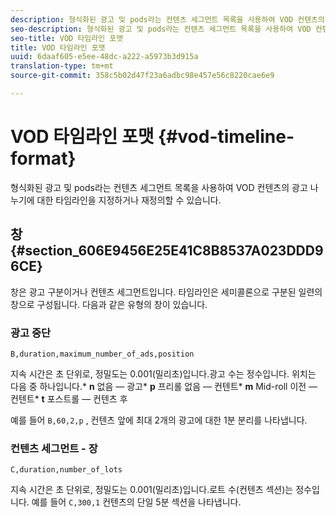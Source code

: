 ```yaml
---
description: 형식화된 광고 및 pods라는 컨텐츠 세그먼트 목록을 사용하여 VOD 컨텐츠의 광고 나누기에 대한 타임라인을 지정하거나 재정의할 수 있습니다.
seo-description: 형식화된 광고 및 pods라는 컨텐츠 세그먼트 목록을 사용하여 VOD 컨텐츠의 광고 나누기에 대한 타임라인을 지정하거나 재정의할 수 있습니다.
seo-title: VOD 타임라인 포맷
title: VOD 타임라인 포맷
uuid: 6daaf605-e5ee-48dc-a222-a5973b3d915a
translation-type: tm+mt
source-git-commit: 358c5b02d47f23a6adbc98e457e56c8220cae6e9

---
```



# VOD 타임라인 포맷 {#vod-timeline-format}

형식화된 광고 및 pods라는 컨텐츠 세그먼트 목록을 사용하여 VOD 컨텐츠의 광고 나누기에 대한 타임라인을 지정하거나 재정의할 수 있습니다.

## 창 {#section_606E9456E25E41C8B8537A023DDD96CE}

창은 광고 구분이거나 컨텐츠 세그먼트입니다. 타임라인은 세미콜론으로 구분된 일련의 창으로 구성됩니다. 다음과 같은 유형의 창이 있습니다.

### 광고 중단

```
B,duration,maximum_number_of_ads,position
```

지속 시간은 초 단위로, 정밀도는 0.001(밀리초)입니다.광고 수는 정수입니다. 위치는 다음 중 하나입니다.* **n** 없음 — 광고* **p** 프리롤 없음 — 컨텐트* **m** Mid-roll 이전 — 컨텐트* **t** 포스트롤 — 컨텐츠 후

예를 들어 `B,60,2,p` , 컨텐츠 앞에 최대 2개의 광고에 대한 1분 분리를 나타냅니다.

### 컨텐츠 세그먼트 - 장

```
C,duration,number_of_lots
```

지속 시간은 초 단위로, 정밀도는 0.001(밀리초)입니다.로트 수(컨텐츠 섹션)는 정수입니다. 예를 들어 `C,300,1` 컨텐츠의 단일 5분 섹션을 나타냅니다.